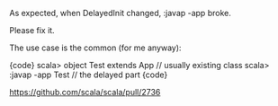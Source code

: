 As expected, when DelayedInit changed, :javap -app broke.

Please fix it.

The use case is the common (for me anyway):

{code}
scala> object Test extends App  // usually existing class
scala> :javap -app Test         // the delayed part
{code}

https://github.com/scala/scala/pull/2736
